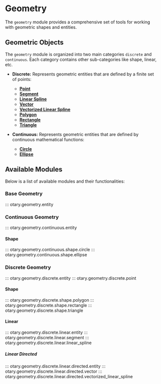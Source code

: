 # Geometry

The `geometry` module provides a comprehensive set of tools for working with geometric shapes and entities.

## Geometric Objects

The `geometry` module is organized into two main categories `discrete` and `continuous`.
Each category contains other sub-categories like shape, linear, etc.

- **Discrete:** Represents geometric entities that are defined by a finite set of points:
    - **[Point](discrete/point)**
    - **[Segment](discrete/linear/segment)**
    - **[Linear Spline](discrete/linear/linear_spline)**
    - **[Vector](discrete/linear/directed/vector)**
    - **[Vectorized Linear Spline](discrete/linear/directed/vectorized_linear_spline)**
    - **[Polygon](discrete/shape/polygon)**
    - **[Rectangle](discrete/shape/rectangle)**
    - **[Triangle](discrete/shape/triangle)**

- **Continuous:** Represents geometric entities that are defined by continuous mathematical functions:
    - **[Circle](continuous/circle)**
    - **[Ellipse](continuous/ellipse)**

## Available Modules

Below is a list of available modules and their functionalities:

### Base Geometry

::: otary.geometry.entity

### Continuous Geometry

::: otary.geometry.continuous.entity

#### Shape

::: otary.geometry.continuous.shape.circle
::: otary.geometry.continuous.shape.ellipse

### Discrete Geometry

::: otary.geometry.discrete.entity
::: otary.geometry.discrete.point

#### Shape

::: otary.geometry.discrete.shape.polygon
::: otary.geometry.discrete.shape.rectangle
::: otary.geometry.discrete.shape.triangle

#### Linear

::: otary.geometry.discrete.linear.entity
::: otary.geometry.discrete.linear.segment
::: otary.geometry.discrete.linear.linear_spline

##### Linear Directed

::: otary.geometry.discrete.linear.directed.entity
::: otary.geometry.discrete.linear.directed.vector
::: otary.geometry.discrete.linear.directed.vectorized_linear_spline
